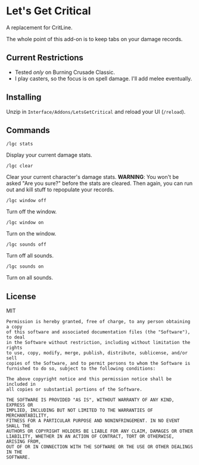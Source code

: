 # Let's Get Critical

A replacement for CritLine.

The whole point of this add-on is to keep tabs on your damage records.

## Current Restrictions

* Tested _only_ on Burning Crusade Classic.
* I play casters, so the focus is on spell damage.  I'll add melee eventually.

## Installing

Unzip in `Interface/Addons/LetsGetCritical` and reload your UI (`/reload`).

## Commands

`/lgc stats`

Display your current damage stats.

`/lgc clear`

Clear your current character's damage stats.  **WARNING**:  You won't be asked "Are you sure?" before the stats are cleared.  Then again, you can run out and kill stuff to repopulate your records.

`/lgc window off`

Turn off the window.

`/lgc window on`

Turn on the window.

`/lgc sounds off`

Turn off all sounds.

`/lgc sounds on`

Turn on all sounds.

## License

MIT

```
Permission is hereby granted, free of charge, to any person obtaining a copy
of this software and associated documentation files (the "Software"), to deal
in the Software without restriction, including without limitation the rights
to use, copy, modify, merge, publish, distribute, sublicense, and/or sell
copies of the Software, and to permit persons to whom the Software is
furnished to do so, subject to the following conditions:

The above copyright notice and this permission notice shall be included in
all copies or substantial portions of the Software.

THE SOFTWARE IS PROVIDED "AS IS", WITHOUT WARRANTY OF ANY KIND, EXPRESS OR
IMPLIED, INCLUDING BUT NOT LIMITED TO THE WARRANTIES OF MERCHANTABILITY,
FITNESS FOR A PARTICULAR PURPOSE AND NONINFRINGEMENT. IN NO EVENT SHALL THE
AUTHORS OR COPYRIGHT HOLDERS BE LIABLE FOR ANY CLAIM, DAMAGES OR OTHER
LIABILITY, WHETHER IN AN ACTION OF CONTRACT, TORT OR OTHERWISE, ARISING FROM,
OUT OF OR IN CONNECTION WITH THE SOFTWARE OR THE USE OR OTHER DEALINGS IN THE
SOFTWARE.
```

